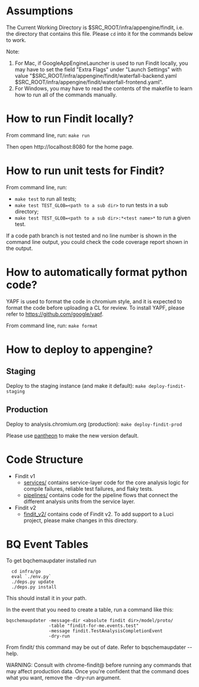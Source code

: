 # Assumptions

The Current Working Directory is $SRC_ROOT/infra/appengine/findit, i.e. the
directory that contains this file. Please `cd` into it for the commands below to
work.

Note:
1. For Mac, if GoogleAppEngineLauncher is used to run Findit locally, you
    may have to set the field "Extra Flags" under "Launch Settings" with value
   "$SRC_ROOT/infra/appengine/findit/waterfall-backend.yaml
    $SRC_ROOT/infra/appengine/findit/waterfall-frontend.yaml".
2. For Windows, you may have to read the contents of the makefile to learn how
   to run all of the commands manually.

# How to run Findit locally?

From command line, run:
  `make run`

Then open http://localhost:8080 for the home page.

# How to run unit tests for Findit?

From command line, run:
 * `make test` to run all tests;
 * `make test TEST_GLOB=<path to a sub dir>` to run tests in a sub directory;
 * `make test TEST_GLOB=<path to a sub dir>:*<test name>*` to run a given test.


If a code path branch is not tested and no line number is shown in the command
line output, you could check the code coverage report shown in the output.

# How to automatically format python code?

YAPF is used to format the code in chromium style, and it is expected to format
the code before uploading a CL for review. To install YAPF, please refer to
https://github.com/google/yapf.

From command line, run:
  `make format`

# How to deploy to appengine?

## Staging
Deploy to the staging instance (and make it default):
  `make deploy-findit-staging`

## Production
Deploy to analysis.chromium.org (production):
  `make deploy-findit-prod`

Please use [pantheon] to make the new version default.

# Code Structure
* Findit v1
  * [services/](services/) contains service-layer code for the core analysis logic
  for compile failures, reliable test failures, and flaky tests.
  * [pipelines/](pipelines/) contains code for the pipeline flows that connect the
  different analysis units from the service layer.
* Findit v2
  * [findit_v2/](findit_v2/) contains code of Findit v2. To add support to a Luci
  project, please make changes in this directory.

# BQ Event Tables

To get bqchemaupdater installed run
```shell
  cd infra/go
  eval `./env.py`
  ./deps.py update
  ./deps.py install
```
This should install it in your path.

In the event that you need to create a table, run a command like this:
```shell
bqschemaupdater -message-dir <absolute findit dir>/model/proto/
                -table "findit-for-me.events.test"
                -message findit.TestAnalysisCompletionEvent
                -dry-run
```
From findit/ this command may be out of date. Refer to bqschemaupdater --help.

WARNING: Consult with chrome-findit@ before running any commands that may
affect production data. Once you're confident that the command does what you
want, remove the -dry-run argument.

[pantheon]: https://pantheon.corp.google.com/appengine/versions?project=findit-for-me&src=ac&versionId=alpha&moduleId=default&pli=1&serviceId=default&versionssize=50
